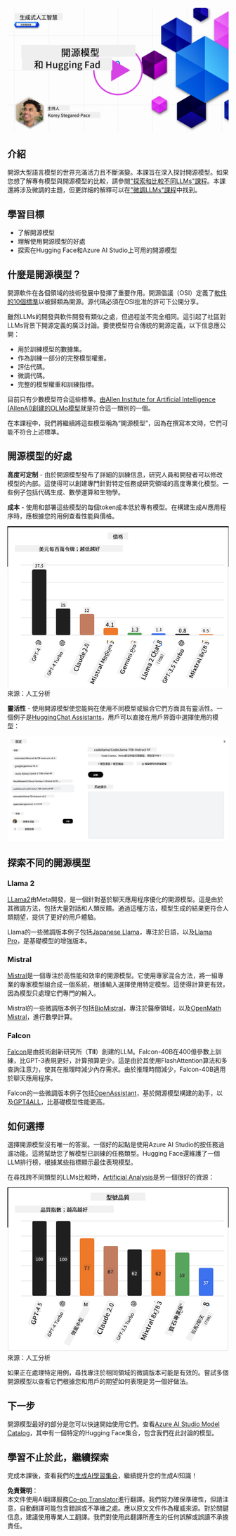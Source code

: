 <!--
CO_OP_TRANSLATOR_METADATA:
{
  "original_hash": "0bba96e53ab841d99db731892a51fab8",
  "translation_date": "2025-05-20T06:48:59+00:00",
  "source_file": "16-open-source-models/README.md",
  "language_code": "hk"
}
-->
[![Open Source Models](../../../translated_images/16-lesson-banner.7b9ebf8cdea6669d74be8212360e99a5653b0cd3ec513f50f12693ffec984ff1.hk.png)](https://aka.ms/gen-ai-lesson16-gh?WT.mc_id=academic-105485-koreyst)

## 介紹

開源大型語言模型的世界充滿活力且不斷演變。本課旨在深入探討開源模型。如果您想了解專有模型與開源模型的比較，請參閱["探索和比較不同LLMs"課程](../02-exploring-and-comparing-different-llms/README.md?WT.mc_id=academic-105485-koreyst)。本課還將涉及微調的主題，但更詳細的解釋可以在["微調LLMs"課程](../18-fine-tuning/README.md?WT.mc_id=academic-105485-koreyst)中找到。

## 學習目標

- 了解開源模型
- 理解使用開源模型的好處
- 探索在Hugging Face和Azure AI Studio上可用的開源模型

## 什麼是開源模型？

開源軟件在各個領域的技術發展中發揮了重要作用。開源倡議（OSI）定義了[軟件的10個標準](https://web.archive.org/web/20241126001143/https://opensource.org/osd?WT.mc_id=academic-105485-koreyst)以被歸類為開源。源代碼必須在OSI批准的許可下公開分享。

雖然LLMs的開發與軟件開發有類似之處，但過程並不完全相同。這引起了社區對LLMs背景下開源定義的廣泛討論。要使模型符合傳統的開源定義，以下信息應公開：

- 用於訓練模型的數據集。
- 作為訓練一部分的完整模型權重。
- 評估代碼。
- 微調代碼。
- 完整的模型權重和訓練指標。

目前只有少數模型符合這些標準。[由Allen Institute for Artificial Intelligence (AllenAI)創建的OLMo模型](https://huggingface.co/allenai/OLMo-7B?WT.mc_id=academic-105485-koreyst)就是符合這一類別的一個。

在本課程中，我們將繼續將這些模型稱為“開源模型”，因為在撰寫本文時，它們可能不符合上述標準。

## 開源模型的好處

**高度可定制** - 由於開源模型發布了詳細的訓練信息，研究人員和開發者可以修改模型的內部。這使得可以創建專門針對特定任務或研究領域的高度專業化模型。一些例子包括代碼生成、數學運算和生物學。

**成本** - 使用和部署這些模型的每個token成本低於專有模型。在構建生成AI應用程序時，應根據您的用例查看性能與價格。

![Model Cost](../../../translated_images/model-price.bf4c17ebea0f13045f3c10fb8615e171c6a664837cb2f4107c312552149ae88d.hk.png)
來源：人工分析

**靈活性** - 使用開源模型使您能夠在使用不同模型或組合它們方面具有靈活性。一個例子是[HuggingChat Assistants](https://huggingface.co/chat?WT.mc_id=academic-105485-koreyst)，用戶可以直接在用戶界面中選擇使用的模型：

![Choose Model](../../../translated_images/choose-model.1f574fd269d66a894a92f8b8a1c4c3e7cf9e2d9ece5fc66c7d95efdc5d01501d.hk.png)

## 探索不同的開源模型

### Llama 2

[LLama2](https://huggingface.co/meta-llama?WT.mc_id=academic-105485-koreyst)由Meta開發，是一個針對基於聊天應用程序優化的開源模型。這是由於其微調方法，包括大量對話和人類反饋。通過這種方法，模型生成的結果更符合人類期望，提供了更好的用戶體驗。

Llama的一些微調版本例子包括[Japanese Llama](https://huggingface.co/elyza/ELYZA-japanese-Llama-2-7b?WT.mc_id=academic-105485-koreyst)，專注於日語，以及[Llama Pro](https://huggingface.co/TencentARC/LLaMA-Pro-8B?WT.mc_id=academic-105485-koreyst)，是基礎模型的增強版本。

### Mistral

[Mistral](https://huggingface.co/mistralai?WT.mc_id=academic-105485-koreyst)是一個專注於高性能和效率的開源模型。它使用專家混合方法，將一組專業的專家模型組合成一個系統，根據輸入選擇使用特定模型。這使得計算更有效，因為模型只處理它們專門的輸入。

Mistral的一些微調版本例子包括[BioMistral](https://huggingface.co/BioMistral/BioMistral-7B?text=Mon+nom+est+Thomas+et+mon+principal?WT.mc_id=academic-105485-koreyst)，專注於醫療領域，以及[OpenMath Mistral](https://huggingface.co/nvidia/OpenMath-Mistral-7B-v0.1-hf?WT.mc_id=academic-105485-koreyst)，進行數學計算。

### Falcon

[Falcon](https://huggingface.co/tiiuae?WT.mc_id=academic-105485-koreyst)是由技術創新研究所（**TII**）創建的LLM。Falcon-40B在400億參數上訓練，比GPT-3表現更好，計算預算更少。這是由於其使用FlashAttention算法和多查詢注意力，使其在推理時減少內存需求。由於推理時間減少，Falcon-40B適用於聊天應用程序。

Falcon的一些微調版本例子包括[OpenAssistant](https://huggingface.co/OpenAssistant/falcon-40b-sft-top1-560?WT.mc_id=academic-105485-koreyst)，基於開源模型構建的助手，以及[GPT4ALL](https://huggingface.co/nomic-ai/gpt4all-falcon?WT.mc_id=academic-105485-koreyst)，比基礎模型性能更高。

## 如何選擇

選擇開源模型沒有唯一的答案。一個好的起點是使用Azure AI Studio的按任務過濾功能。這將幫助您了解模型已訓練的任務類型。Hugging Face還維護了一個LLM排行榜，根據某些指標顯示最佳表現模型。

在尋找跨不同類型的LLMs比較時，[Artificial Analysis](https://artificialanalysis.ai/?WT.mc_id=academic-105485-koreyst)是另一個很好的資源：

![Model Quality](../../../translated_images/model-quality.10696c659e8e327352b6c2352d000092a0a91abb31a1ffd337fb16a9edcb7d9c.hk.png)
來源：人工分析

如果正在處理特定用例，尋找專注於相同領域的微調版本可能是有效的。嘗試多個開源模型以查看它們根據您和用戶的期望如何表現是另一個好做法。

## 下一步

開源模型最好的部分是您可以快速開始使用它們。查看[Azure AI Studio Model Catalog](https://ai.azure.com?WT.mc_id=academic-105485-koreyst)，其中有一個特定的Hugging Face集合，包含我們在此討論的模型。

## 學習不止於此，繼續探索

完成本課後，查看我們的[生成AI學習集合](https://aka.ms/genai-collection?WT.mc_id=academic-105485-koreyst)，繼續提升您的生成AI知識！

**免責聲明**：  
本文件使用AI翻譯服務[Co-op Translator](https://github.com/Azure/co-op-translator)進行翻譯。我們努力確保準確性，但請注意，自動翻譯可能包含錯誤或不準確之處。應以原文文件作為權威來源。對於關鍵信息，建議使用專業人工翻譯。我們對使用此翻譯所產生的任何誤解或誤讀不承擔責任。